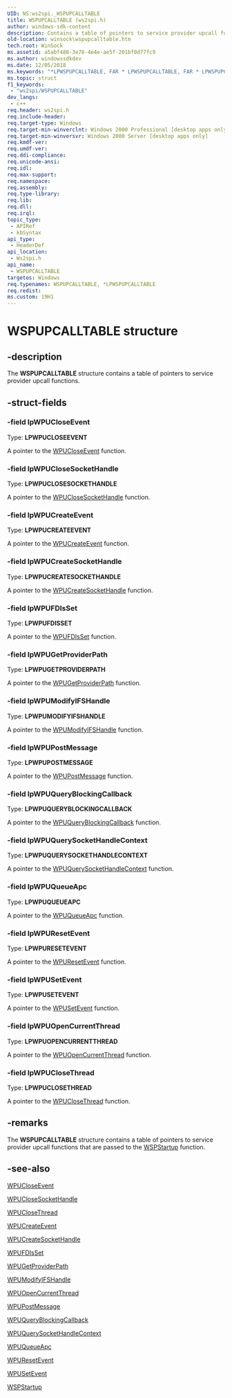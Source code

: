 ```yaml
---
UID: NS:ws2spi._WSPUPCALLTABLE
title: WSPUPCALLTABLE (ws2spi.h)
author: windows-sdk-content
description: Contains a table of pointers to service provider upcall functions.
old-location: winsock\wspupcalltable.htm
tech.root: WinSock
ms.assetid: a5abf488-3e78-4e4e-ae5f-201bf0d77fc9
ms.author: windowssdkdev
ms.date: 12/05/2018
ms.keywords: "*LPWSPUPCALLTABLE, FAR * LPWSPUPCALLTABLE, FAR * LPWSPUPCALLTABLE structure [Winsock], WSPUPCALLTABLE, WSPUPCALLTABLE structure [Winsock], winsock.wspupcalltable, ws2spi/FAR * LPWSPUPCALLTABLE, ws2spi/WSPUPCALLTABLE"
ms.topic: struct
f1_keywords: 
 - "ws2spi/WSPUPCALLTABLE"
dev_langs:
 - c++
req.header: ws2spi.h
req.include-header: 
req.target-type: Windows
req.target-min-winverclnt: Windows 2000 Professional [desktop apps only]
req.target-min-winversvr: Windows 2000 Server [desktop apps only]
req.kmdf-ver: 
req.umdf-ver: 
req.ddi-compliance: 
req.unicode-ansi: 
req.idl: 
req.max-support: 
req.namespace: 
req.assembly: 
req.type-library: 
req.lib: 
req.dll: 
req.irql: 
topic_type:
 - APIRef
 - kbSyntax
api_type:
 - HeaderDef
api_location:
 - Ws2spi.h
api_name:
 - WSPUPCALLTABLE
targetos: Windows
req.typenames: WSPUPCALLTABLE, *LPWSPUPCALLTABLE
req.redist: 
ms.custom: 19H1
---
```


# WSPUPCALLTABLE structure


## -description


The 
**WSPUPCALLTABLE** structure contains a table of pointers to service provider upcall functions.


## -struct-fields




### -field lpWPUCloseEvent

Type: **LPWPUCLOSEEVENT**

A pointer to the <a href="https://docs.microsoft.com/windows/desktop/api/ws2spi/nf-ws2spi-wpucloseevent">WPUCloseEvent</a> function. 


### -field lpWPUCloseSocketHandle

Type: **LPWPUCLOSESOCKETHANDLE**

A pointer to the <a href="https://docs.microsoft.com/windows/desktop/api/ws2spi/nf-ws2spi-wpuclosesockethandle">WPUCloseSocketHandle</a> function. 


### -field lpWPUCreateEvent

Type: **LPWPUCREATEEVENT**

A pointer to the <a href="https://docs.microsoft.com/windows/desktop/api/ws2spi/nf-ws2spi-wpucreateevent">WPUCreateEvent</a> function. 


### -field lpWPUCreateSocketHandle

Type: **LPWPUCREATESOCKETHANDLE**

A pointer to the [WPUCreateSocketHandle](nf-ws2spi-wpucreatesockethandle.md) function. 


### -field lpWPUFDIsSet

Type: **LPWPUFDISSET**

A pointer to the <a href="https://docs.microsoft.com/windows/desktop/api/ws2spi/nf-ws2spi-wpufdisset">WPUFDIsSet</a> function. 


### -field lpWPUGetProviderPath

Type: **LPWPUGETPROVIDERPATH**

A pointer to the <a href="https://docs.microsoft.com/windows/desktop/api/ws2spi/nf-ws2spi-wpugetproviderpath">WPUGetProviderPath</a> function. 


### -field lpWPUModifyIFSHandle

Type: **LPWPUMODIFYIFSHANDLE**

A pointer to the <a href="https://docs.microsoft.com/windows/desktop/api/ws2spi/nf-ws2spi-wpumodifyifshandle">WPUModifyIFSHandle</a> function. 


### -field lpWPUPostMessage

Type: **LPWPUPOSTMESSAGE**

A pointer to the <a href="https://docs.microsoft.com/windows/desktop/api/ws2spi/nf-ws2spi-wpupostmessage">WPUPostMessage</a> function. 


### -field lpWPUQueryBlockingCallback

Type: **LPWPUQUERYBLOCKINGCALLBACK**

A pointer to the <a href="https://docs.microsoft.com/windows/desktop/api/ws2spi/nf-ws2spi-wpuqueryblockingcallback">WPUQueryBlockingCallback</a> function. 


### -field lpWPUQuerySocketHandleContext

Type: **LPWPUQUERYSOCKETHANDLECONTEXT**

A pointer to the <a href="https://docs.microsoft.com/windows/desktop/api/ws2spi/nf-ws2spi-wpuquerysockethandlecontext">WPUQuerySocketHandleContext</a> function. 


### -field lpWPUQueueApc

Type: **LPWPUQUEUEAPC**

A pointer to the <a href="https://docs.microsoft.com/windows/desktop/api/ws2spi/nf-ws2spi-wpuqueueapc">WPUQueueApc</a> function. 


### -field lpWPUResetEvent

Type: **LPWPURESETEVENT**

A pointer to the <a href="https://docs.microsoft.com/windows/desktop/api/ws2spi/nf-ws2spi-wpuresetevent">WPUResetEvent</a> function. 


### -field lpWPUSetEvent

Type: **LPWPUSETEVENT**

A pointer to the <a href="https://docs.microsoft.com/windows/desktop/api/ws2spi/nf-ws2spi-wpusetevent">WPUSetEvent</a> function. 


### -field lpWPUOpenCurrentThread

Type: **LPWPUOPENCURRENTTHREAD**

A pointer to the <a href="https://docs.microsoft.com/windows/desktop/api/ws2spi/nf-ws2spi-wpuopencurrentthread">WPUOpenCurrentThread</a> function. 


### -field lpWPUCloseThread

Type: **LPWPUCLOSETHREAD**

A pointer to the <a href="https://docs.microsoft.com/windows/desktop/api/ws2spi/nf-ws2spi-wpuclosethread">WPUCloseThread</a> function. 


## -remarks



The **WSPUPCALLTABLE** structure contains a table of pointers to service provider upcall functions that are passed to the [WSPStartup](nf-ws2spi-wspstartup.md) function.




## -see-also




<a href="https://docs.microsoft.com/windows/desktop/api/ws2spi/nf-ws2spi-wpucloseevent">WPUCloseEvent</a>



<a href="https://docs.microsoft.com/windows/desktop/api/ws2spi/nf-ws2spi-wpuclosesockethandle">WPUCloseSocketHandle</a>



<a href="https://docs.microsoft.com/windows/desktop/api/ws2spi/nf-ws2spi-wpuclosethread">WPUCloseThread</a>



<a href="https://docs.microsoft.com/windows/desktop/api/ws2spi/nf-ws2spi-wpucreateevent">WPUCreateEvent</a>



[WPUCreateSocketHandle](nf-ws2spi-wpucreatesockethandle.md)



<a href="https://docs.microsoft.com/windows/desktop/api/ws2spi/nf-ws2spi-wpufdisset">WPUFDIsSet</a>



<a href="https://docs.microsoft.com/windows/desktop/api/ws2spi/nf-ws2spi-wpugetproviderpath">WPUGetProviderPath</a>



<a href="https://docs.microsoft.com/windows/desktop/api/ws2spi/nf-ws2spi-wpumodifyifshandle">WPUModifyIFSHandle</a>



<a href="https://docs.microsoft.com/windows/desktop/api/ws2spi/nf-ws2spi-wpuopencurrentthread">WPUOpenCurrentThread</a>



<a href="https://docs.microsoft.com/windows/desktop/api/ws2spi/nf-ws2spi-wpupostmessage">WPUPostMessage</a>



<a href="https://docs.microsoft.com/windows/desktop/api/ws2spi/nf-ws2spi-wpuqueryblockingcallback">WPUQueryBlockingCallback</a>



<a href="https://docs.microsoft.com/windows/desktop/api/ws2spi/nf-ws2spi-wpuquerysockethandlecontext">WPUQuerySocketHandleContext</a>



<a href="https://docs.microsoft.com/windows/desktop/api/ws2spi/nf-ws2spi-wpuqueueapc">WPUQueueApc</a>



<a href="https://docs.microsoft.com/windows/desktop/api/ws2spi/nf-ws2spi-wpuresetevent">WPUResetEvent</a>



<a href="https://docs.microsoft.com/windows/desktop/api/ws2spi/nf-ws2spi-wpusetevent">WPUSetEvent</a>



[WSPStartup](nf-ws2spi-wspstartup.md)
 

 

